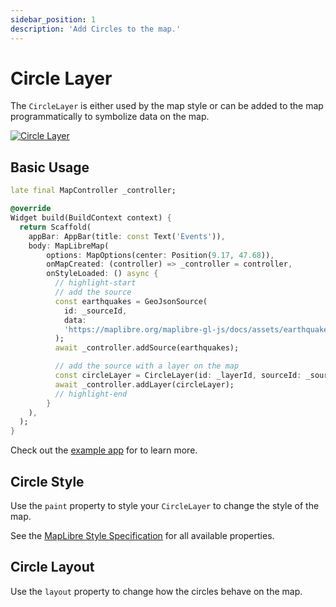 ```yaml
---
sidebar_position: 1
description: 'Add Circles to the map.'
---
```


# Circle Layer

The `CircleLayer` is either used by the map style or can be added to the map
programmatically to symbolize data on the map.

[![Circle Layer](/img/layers/circle_layer.jpg)](https://flutter-maplibre.pages.dev/demo/#/layers/circle)

## Basic Usage

```dart
late final MapController _controller;

@override
Widget build(BuildContext context) {
  return Scaffold(
    appBar: AppBar(title: const Text('Events')),
    body: MapLibreMap(
        options: MapOptions(center: Position(9.17, 47.68)),
        onMapCreated: (controller) => _controller = controller,
        onStyleLoaded: () async {
          // highlight-start
          // add the source
          const earthquakes = GeoJsonSource(
            id: _sourceId,
            data:
            'https://maplibre.org/maplibre-gl-js/docs/assets/earthquakes.geojson',
          );
          await _controller.addSource(earthquakes);

          // add the source with a layer on the map
          const circleLayer = CircleLayer(id: _layerId, sourceId: _sourceId);
          await _controller.addLayer(circleLayer);
          // highlight-end
        }
    ),
  );
}
```

Check out
the [example app](https://github.com/josxha/flutter-maplibre/blob/main/example/lib/layers_circle_page.dart)
for to learn more.

## Circle Style

Use the `paint` property to style your `CircleLayer` to change the style of the
map.

See
the [MapLibre Style Specification](https://maplibre.org/maplibre-style-spec/layers/#circle)
for all available properties.

## Circle Layout

Use the `layout` property to change how the circles behave on the map.